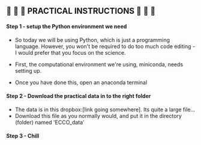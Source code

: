 ## 🌊 🌊 🌊 PRACTICAL INSTRUCTIONS 🌊 🌊 🌊

#### Step 1 - setup the Python environment we need

- So today we will be using Python, which is just a programming language. However, you won't 
be required to do too much code editing - I would prefer that you focus on the science.

- First, the computational environment we're using, miniconda, needs setting up. 

- Once you have done this, open an anaconda terminal

#### Step 2 - Download the practical data in to the right folder

- The data is in this dropbox:[link going somewhere]. Its quite a large file...
- Download this file as you normally would, and put it in the directory (folder) named
'ECCO_data' 

#### Step 3 - Chill